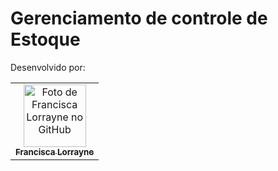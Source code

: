 # Gerenciamento de controle de Estoque
Desenvolvido por:
<table align="center">
  <tr>
    <td align="center">
      <a href="https://github.com/franciscalorraynes">
        <img src="https://avatars.githubusercontent.com/u/104534319?v=4" width="100px;" 
          alt="Foto de Francisca Lorrayne no GitHub"/><br>
        <sub>
          <b>Francisca Lorrayne</b>
        </sub>
      </a>
    </td>
     </tr>
</table> 
